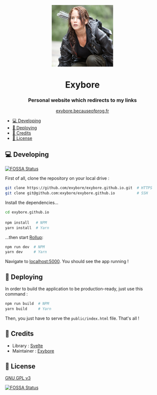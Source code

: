 <div align="center">
  <img src="public/img/avatar.jpg" width="200px" alt="Avatar"/>
  <h1>Exybore</h1>
  <h3>Personal website which redirects to my links</h3>
  <a href="http://exybore.becauseofprog.fr">exybore.becauseofprog.fr</a>
</div>

- [💻 Developing](#-developing)
- [🔨 Deploying](#-deploying)
- [📜 Credits](#-credits)
- [🔐 License](#-license)

## 💻 Developing
[![FOSSA Status](https://app.fossa.io/api/projects/git%2Bgithub.com%2Fexybore%2Fexybore.becauseofprog.fr.svg?type=shield)](https://app.fossa.io/projects/git%2Bgithub.com%2Fexybore%2Fexybore.becauseofprog.fr?ref=badge_shield)


First of all, clone the repository on your local drive :

```bash
git clone https://github.com/exybore/exybore.github.io.git  # HTTPS
git clone git@github.com:exybore/exybore.github.io          # SSH
```

Install the dependencies...

```bash
cd exybore.github.io

npm install   # NPM
yarn install  # Yarn
```

...then start [Rollup](https://rollupjs.org):

```bash
npm run dev  # NPM
yarn dev     # Yarn
```

Navigate to [localhost:5000](http://localhost:5000). You should see the app running !

## 🔨 Deploying

In order to build the application to be production-ready, just use this command :

```bash
npm run build  # NPM
yarn build     # Yarn
```

Then, you just have to serve the `public/index.html` file. That's all !

## 📜 Credits

- Library : [Svelte](https://svelte.dev)
- Maintainer : [Exybore](https://github.com/exybore)

## 🔐 License

[GNU GPL v3](LICENSE)


[![FOSSA Status](https://app.fossa.io/api/projects/git%2Bgithub.com%2Fexybore%2Fexybore.becauseofprog.fr.svg?type=large)](https://app.fossa.io/projects/git%2Bgithub.com%2Fexybore%2Fexybore.becauseofprog.fr?ref=badge_large)
